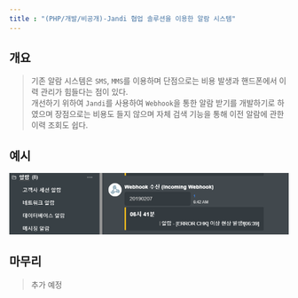 ```yaml
---
title : "(PHP/개발/비공개)-Jandi 협업 솔루션을 이용한 알람 시스템"
---
```


## 개요
>기존 알람 시스템은 `SMS`, `MMS`를 이용하며 단점으로는 비용 발생과 핸드폰에서 이력 관리가 힘들다는 점이 있다.<br>개선하기 위하여 `Jandi`를 사용하여 `Webhook`을 통한 알람 받기를 개발하기로 하였으며 장점으로는 비용도 들지 않으며 자체 검색 기능을 통해 이전 알람에 관한 이력 조회도 쉽다.

## 예시
![예시](https://raw.githubusercontent.com/Tosi123/Tosi123.github.io/master/assets/image/jandi_webhook_ex.png?raw=true)

## 마무리
>추가 예정

